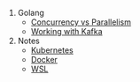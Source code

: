 1. Golang
	- [Concurrency vs Parallelism](<./golang/Concurrency vs Parallelism>)
	- [Working with Kafka](<./golang/Working with Kafka>)
2. Notes
	- [Kubernetes](<./notes/Kubernetes>)
	- [Docker](<./notes/docker>)
	- [WSL](<./notes/wsl>)